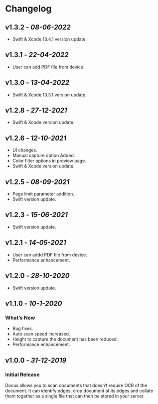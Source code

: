 # Changelog

## **v1.3.2** - *08-06-2022*
- Swift & Xcode 13.4.1 version update.

## **v1.3.1** - *22-04-2022*
- User can add PDF file from device.

## **v1.3.0** - *13-04-2022*
- Swift & Xcode 13.3.1 version update. 

## **v1.2.8** - *27-12-2021*
- Swift & Xcode version update. 

## **v1.2.6** - *12-10-2021*
- UI changes.
- Manual capture option Added.
- Color filter options in preview page.
- Swift & Xcode version update. 

## **v1.2.5** - *08-09-2021*
- Page limit parameter addition.
- Swift version update. 

## **v1.2.3** - *15-06-2021*
- Swift version update.

## **v1.2.1** - *14-05-2021*
- User can addd PDF file from device.
- Performance enhancement.

## **v1.2.0** - *28-10-2020*
- Swift version update.

## **v1.1.0** - *10-1-2020*
### What’s New
- Bug fixes.
- Auto scan speed increased.
- Height to capture the document has been reduced.
- Performance enhancement.


## **v1.0.0** - *31-12-2019*
### Initial Release
 
Docus allows you to scan documents that doesn’t require OCR of the document. It can identify edges, crop document at its edges and collate them together as a single file that can then be stored in your server.

